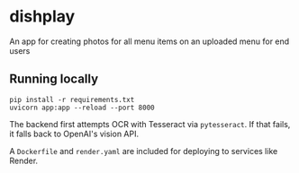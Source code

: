 # dishplay
An app for creating photos for all menu items on an uploaded menu for end users

## Running locally

```
pip install -r requirements.txt
uvicorn app:app --reload --port 8000
```

The backend first attempts OCR with Tesseract via `pytesseract`. If that fails,
it falls back to OpenAI's vision API.

A `Dockerfile` and `render.yaml` are included for deploying to services like Render.
